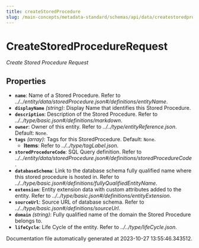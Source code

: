 ```yaml
---
title: createStoredProcedure
slug: /main-concepts/metadata-standard/schemas/api/data/createstoredprocedure
---
```


# CreateStoredProcedureRequest

*Create Stored Procedure Request*

## Properties

- **`name`**: Name of a Stored Procedure. Refer to *../../entity/data/storedProcedure.json#/definitions/entityName*.
- **`displayName`** *(string)*: Display Name that identifies this Stored Procedure.
- **`description`**: Description of the Stored Procedure. Refer to *../../type/basic.json#/definitions/markdown*.
- **`owner`**: Owner of this entity. Refer to *../../type/entityReference.json*. Default: `None`.
- **`tags`** *(array)*: Tags for this StoredProcedure. Default: `None`.
  - **Items**: Refer to *../../type/tagLabel.json*.
- **`storedProcedureCode`**: SQL Query definition. Refer to *../../entity/data/storedProcedure.json#/definitions/storedProcedureCode*.
- **`databaseSchema`**: Link to the database schema fully qualified name where this stored procedure is hosted in. Refer to *../../type/basic.json#/definitions/fullyQualifiedEntityName*.
- **`extension`**: Entity extension data with custom attributes added to the entity. Refer to *../../type/basic.json#/definitions/entityExtension*.
- **`sourceUrl`**: Source URL of database schema. Refer to *../../type/basic.json#/definitions/sourceUrl*.
- **`domain`** *(string)*: Fully qualified name of the domain the Stored Procedure belongs to.
- **`lifeCycle`**: Life Cycle of the entity. Refer to *../../type/lifeCycle.json*.


Documentation file automatically generated at 2023-10-27 13:55:46.343512.
